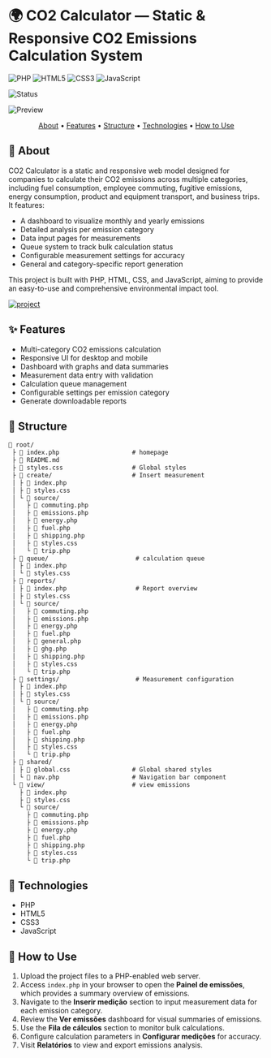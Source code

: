 # 🌍 CO2 Calculator — Static & Responsive CO2 Emissions Calculation System

![PHP](https://img.shields.io/badge/php-%23777BB4.svg?style=for-the-badge&logo=php&logoColor=white)
![HTML5](https://img.shields.io/badge/html5-%23E34F26.svg?style=for-the-badge&logo=html5&logoColor=white)
![CSS3](https://img.shields.io/badge/css3-%231572B6.svg?style=for-the-badge&logo=css3&logoColor=white)
![JavaScript](https://img.shields.io/badge/javascript-%23323330.svg?style=for-the-badge&logo=javascript&logoColor=%23F7DF1E)

![Status](https://img.shields.io/badge/status-in_development-yellow)

![Preview](https://co2c.byissa.tech/preview.png)

<p align="center">
  <a href="#about">About</a> •
  <a href="#features">Features</a> •
  <a href="#structure">Structure</a> •
  <a href="#technologies">Technologies</a> •
  <a href="#how_to_use">How to Use</a> 
</p>

<h2 id="about">📌 About</h2>

CO2 Calculator is a static and responsive web model designed for companies to calculate their CO2 emissions across multiple categories, including fuel consumption, employee commuting, fugitive emissions, energy consumption, product and equipment transport, and business trips. It features:

- A dashboard to visualize monthly and yearly emissions
- Detailed analysis per emission category
- Data input pages for measurements
- Queue system to track bulk calculation status
- Configurable measurement settings for accuracy
- General and category-specific report generation

This project is built with PHP, HTML, CSS, and JavaScript, aiming to provide an easy-to-use and comprehensive environmental impact tool.

[![project](https://img.shields.io/badge/📱Visit_this_project-000?style=for-the-badge&logo=project)](https://co2c.byissa.tech/)

<h2 id="features">✨ Features</h2>

- Multi-category CO2 emissions calculation
- Responsive UI for desktop and mobile
- Dashboard with graphs and data summaries
- Measurement data entry with validation
- Calculation queue management
- Configurable settings per emission category
- Generate downloadable reports

<h2 id="structure">📁 Structure</h2>

```txt
📂 root/
 ├ 📄 index.php                    # homepage
 ├ 📄 README.md
 ├ 📄 styles.css                   # Global styles
 ├ 📂 create/                      # Insert measurement
 │ ├ 📄 index.php                  
 │ ├ 📄 styles.css
 │ └ 📂 source/                   
 │   ├ 📄 commuting.php
 │   ├ 📄 emissions.php
 │   ├ 📄 energy.php
 │   ├ 📄 fuel.php
 │   ├ 📄 shipping.php
 │   ├ 📄 styles.css
 │   └ 📄 trip.php
 ├ 📂 queue/                        # calculation queue 
 │ ├ 📄 index.php                 
 │ └ 📄 styles.css
 ├ 📂 reports/
 │ ├ 📄 index.php                   # Report overview
 │ ├ 📄 styles.css
 │ └ 📂 source/                   
 │   ├ 📄 commuting.php
 │   ├ 📄 emissions.php
 │   ├ 📄 energy.php
 │   ├ 📄 fuel.php
 │   ├ 📄 general.php
 │   ├ 📄 ghg.php
 │   ├ 📄 shipping.php
 │   ├ 📄 styles.css
 │   └ 📄 trip.php
 ├ 📂 settings/                     # Measurement configuration
 │ ├ 📄 index.php                  
 │ ├ 📄 styles.css
 │ └ 📂 source/                   
 │   ├ 📄 commuting.php
 │   ├ 📄 emissions.php
 │   ├ 📄 energy.php
 │   ├ 📄 fuel.php
 │   ├ 📄 shipping.php
 │   ├ 📄 styles.css
 │   └ 📄 trip.php
 ├ 📂 shared/
 │ ├ 📄 global.css                 # Global shared styles
 │ └ 📄 nav.php                    # Navigation bar component
 └ 📂 view/                        # view emissions
   ├ 📄 index.php                 
   ├ 📄 styles.css
   └ 📂 source/
     ├ 📄 commuting.php
     ├ 📄 emissions.php
     ├ 📄 energy.php
     ├ 📄 fuel.php
     ├ 📄 shipping.php
     ├ 📄 styles.css
     └ 📄 trip.php
```

<h2 id="technologies">🧪 Technologies</h2>

- PHP
- HTML5
- CSS3
- JavaScript

<h2 id="how_to_use">🚀 How to Use</h2>

1. Upload the project files to a PHP-enabled web server.  
2. Access `index.php` in your browser to open the **Painel de emissões**, which provides a summary overview of emissions.   
3. Navigate to the **Inserir medição** section to input measurement data for each emission category.  
4. Review the **Ver emissões** dashboard for visual summaries of emissions.
5. Use the **Fila de cálculos** section to monitor bulk calculations.  
6. Configure calculation parameters in **Configurar medições** for accuracy.  
7. Visit **Relatórios** to view and export emissions analysis.  